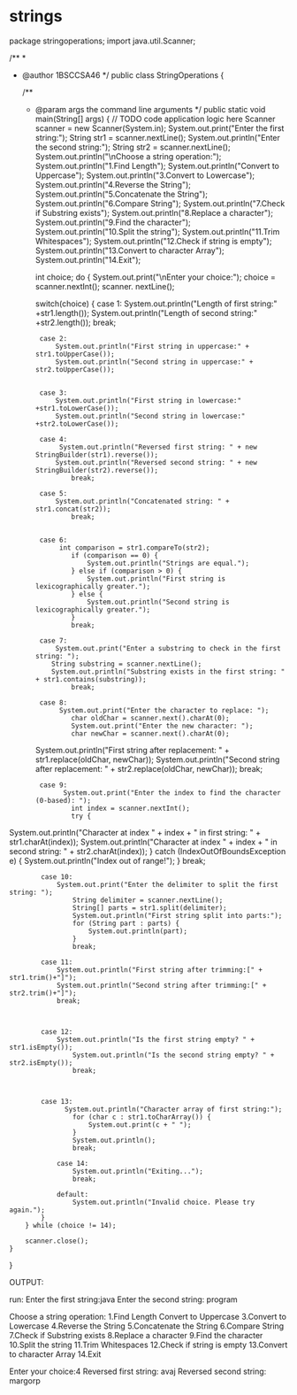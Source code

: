 # strings
package stringoperations;
import java.util.Scanner;


/**
 *
 * @author 1BSCCSA46
 */
public class StringOperations {
        
       
    

    /**
     * @param args the command line arguments
     */
    public static void main(String[] args) {
        // TODO code application logic here
        Scanner scanner = new Scanner(System.in);
        System.out.print("Enter the first string:");
        String str1 = scanner.nextLine();
        System.out.println("Enter the second string:");
        String str2 = scanner.nextLine();
        System.out.println("\nChoose a string operation:");
        System.out.println("1.Find Length");
        System.out.println("Convert to Uppercase");
        System.out.println("3.Convert to Lowercase");
        System.out.println("4.Reverse the String");
        System.out.println("5.Concatenate the String");
        System.out.println("6.Compare String");
        System.out.println("7.Check if Substring exists");
        System.out.println("8.Replace a character");
        System.out.println("9.Find the character");
        System.out.println("10.Split the string");
        System.out.println("11.Trim Whitespaces");
        System.out.println("12.Check if string is empty");
        System.out.println("13.Convert to character Array");
        System.out.println("14.Exit");
        
        int choice;
        do {
            System.out.print("\nEnter your choice:");
            choice = scanner.nextInt();
            scanner. nextLine();
            
            
        switch(choice) {
            case 1:
                System.out.println("Length of first string:" +str1.length());
                System.out.println("Length of second string:" +str2.length());
                break;
            
            case 2:
                System.out.println("First string in uppercase:" + str1.toUpperCase());
                System.out.println("Second string in uppercase:" + str2.toUpperCase());
                
                
            case 3:
                System.out.println("First string in lowercase:" +str1.toLowerCase());
                System.out.println("Second string in lowercase:" +str2.toLowerCase());
                
            case 4:
                 System.out.println("Reversed first string: " + new StringBuilder(str1).reverse());
                System.out.println("Reversed second string: " + new StringBuilder(str2).reverse());
                    break;

            case 5:
                System.out.println("Concatenated string: " + str1.concat(str2));
                    break;


            case 6:
                 int comparison = str1.compareTo(str2);
                    if (comparison == 0) {
                        System.out.println("Strings are equal.");
                    } else if (comparison > 0) {
                        System.out.println("First string is lexicographically greater.");
                    } else {
                        System.out.println("Second string is lexicographically greater.");
                    }
                    break;
                    
            case 7:
                System.out.print("Enter a substring to check in the first string: ");
               String substring = scanner.nextLine();
               System.out.println("Substring exists in the first string: " + str1.contains(substring));
                    break;

            case 8:
                 System.out.print("Enter the character to replace: ");
                    char oldChar = scanner.next().charAt(0);
                    System.out.print("Enter the new character: ");
                    char newChar = scanner.next().charAt(0);
       System.out.println("First string after replacement: " + str1.replace(oldChar, newChar));
      System.out.println("Second string after replacement: " + str2.replace(oldChar, newChar));
                    break;
                    
            case 9:
                  System.out.print("Enter the index to find the character (0-based): ");
                    int index = scanner.nextInt();
                    try {
System.out.println("Character at index " + index + " in first string: " + str1.charAt(index));
System.out.println("Character at index " + index + " in second string: " + str2.charAt(index));
                    } catch (IndexOutOfBoundsException e) {
                        System.out.println("Index out of range!");
                    }
                    break;

            case 10:
                System.out.print("Enter the delimiter to split the first string: ");
                    String delimiter = scanner.nextLine();
                    String[] parts = str1.split(delimiter);
                    System.out.println("First string split into parts:");
                    for (String part : parts) {
                        System.out.println(part);
                    }
                    break;
                    
            case 11:
                System.out.println("First string after trimming:[" + str1.trim()+"]");
                System.out.println("Second string after trimming:[" + str2.trim()+"]");
                break;
                
                    
                    
            case 12:
                System.out.println("Is the first string empty? " + str1.isEmpty());
                    System.out.println("Is the second string empty? " + str2.isEmpty());
                    break;
                    
            
                    
            case 13:
                  System.out.println("Character array of first string:");
                    for (char c : str1.toCharArray()) {
                        System.out.print(c + " ");
                    }
                    System.out.println();
                    break;

                case 14:
                    System.out.println("Exiting...");
                    break;

                default:
                    System.out.println("Invalid choice. Please try again.");
            }
        } while (choice != 14);

        scanner.close();
    }
}


                
OUTPUT:

run:
Enter the first string:java
Enter the second string:
program

Choose a string operation:
1.Find Length
Convert to Uppercase
3.Convert to Lowercase
4.Reverse the String
5.Concatenate the String
6.Compare String
7.Check if Substring exists
8.Replace a character
9.Find the character
10.Split the string
11.Trim Whitespaces
12.Check if string is empty
13.Convert to character Array
14.Exit

Enter your choice:4
Reversed first string: avaj
Reversed second string: margorp

